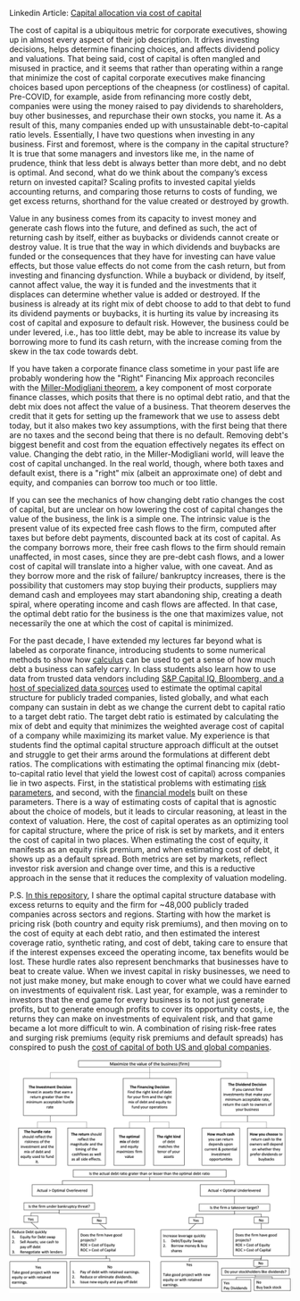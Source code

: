 Linkedin Article: [Capital allocation via cost of capital](https://www.linkedin.com/pulse/capital-allocation-via-cost-rafael-nicolas-fermin-cota/)

The cost of capital is a ubiquitous metric for corporate executives, showing up in almost every aspect of their job description. It drives investing decisions, helps determine financing choices, and affects dividend policy and valuations. That being said, cost of capital is often mangled and misused in practice, and it seems that rather than operating within a range that minimize the cost of capital corporate executives make financing choices based upon perceptions of the cheapness (or costliness) of capital. Pre-COVID, for example, aside from refinancing more costly debt, companies were using the money raised to pay dividends to shareholders, buy other businesses, and repurchase their own stocks, you name it. As a result of this, many companies ended up with unsustainable debt-to-capital ratio levels. Essentially, I have two questions when investing in any business. First and foremost, where is the company in the capital structure? It is true that some managers and investors like me, in the name of prudence, think that less debt is always better than more debt, and no debt is optimal. And second, what do we think about the company’s excess return on invested capital? Scaling profits to invested capital yields accounting returns, and comparing those returns to costs of funding, we get excess returns, shorthand for the value created or destroyed by growth. 

Value in any business comes from its capacity to invest money and generate cash flows into the future, and defined as such, the act of returning cash by itself, either as buybacks or dividends cannot create or destroy value. It is true that the way in which dividends and buybacks are funded or the consequences that they have for investing can have value effects, but those value effects do not come from the cash return, but from investing and financing dysfunction. While a buyback or dividend, by itself, cannot affect value, the way it is funded and the investments that it displaces can determine whether value is added or destroyed. If the business is already at its right mix of debt choose to add to that debt to fund its dividend payments or buybacks, it is hurting its value by increasing its cost of capital and exposure to default risk. However, the business could be under levered, i.e., has too little debt, may be able to increase its value by borrowing more to fund its cash return, with the increase coming from the skew in the tax code towards debt.

If you have taken a corporate finance class sometime in your past life are probably wondering how the "Right" Financing Mix approach reconciles with the [Miller-Modigliani theorem](https://www.investopedia.com/terms/m/modigliani-millertheorem.asp), a key component of most corporate finance classes, which posits that there is no optimal debt ratio, and that the debt mix does not affect the value of a business. That theorem deserves the credit that it gets for setting up the framework that we use to assess debt today, but it also makes two key assumptions, with the first being that there are no taxes and the second being that there is no default. Removing debt's biggest benefit and cost from the equation effectively negates its effect on value. Changing the debt ratio, in the Miller-Modigliani world, will leave the cost of capital unchanged. In the real world, though, where both taxes and default exist, there is a "right" mix (albeit an approximate one) of debt and equity, and companies can borrow too much or too little.

If you can see the mechanics of how changing debt ratio changes the cost of capital, but are unclear on how lowering the cost of capital changes the value of the business, the link is a simple one. The intrinsic value is the present value of its expected free cash flows to the firm, computed after taxes but before debt payments, discounted back at its cost of capital. As the company borrows more, their free cash flows to the firm should remain unaffected, in most cases, since they are pre-debt cash flows, and a lower cost of capital will translate into a higher value, with one caveat. And as they borrow more and the risk of failure/ bankruptcy increases, there is the possibility that customers may stop buying their products, suppliers may demand cash and employees may start abandoning ship, creating a death spiral, where operating income and cash flows are affected. In that case, the optimal debt ratio for the business is the one that maximizes value, not necessarily the one at which the cost of capital is minimized.

For the past decade, I have extended my lectures far beyond what is labeled as corporate finance, introducing students to some numerical methods to show how [calculus](https://github.com/rnfermincota/academic/blob/main/research/traditional_assets/database/effective-cost-debt.pdf) can be used to get a sense of how much debt a business can safely carry. In class students also learn how to use data from trusted data vendors including [S&P Capital IQ, Bloomberg, and a host of specialized data sources](https://www.linkedin.com/pulse/162-grid-rafael-nicolas-fermin-cota-1e/) used to estimate the optimal capital structure for publicly traded companies, listed globally, and what each company can sustain in debt as we change the current debt to capital ratio to a target debt ratio. The target debt ratio is estimated by calculating the mix of debt and equity that minimizes the weighted average cost of capital of a company while maximizing its market value. My experience is that students find the optimal capital structure approach difficult at the outset and struggle to get their arms around the formulations at different debt ratios. The complications with estimating the optimal financing mix (debt-to-capital ratio level that yield the lowest cost of capital) across companies lie in two aspects. First, in the statistical problems with estimating [risk parameters](https://rpubs.com/rafael_nicolas/crp), and second, with the [financial models](https://rpubs.com/rafael_nicolas/sp500_monthly_valuation) built on these parameters. There is a way of estimating costs of capital that is agnostic about the choice of models, but it leads to circular reasoning, at least in the context of valuation. Here, the cost of capital operates as an optimizing tool for capital structure, where the price of risk is set by markets, and it enters the cost of capital in two places. When estimating the cost of equity, it manifests as an equity risk premium, and when estimating cost of debt, it shows up as a default spread. Both metrics are set by markets, reflect investor risk aversion and change over time, and this is a reductive approach in the sense that it reduces the complexity of valuation modeling. 

P.S. [In this repository](https://github.com/rnfermincota/academic/tree/main/research/traditional_assets/database), I share the optimal capital structure database with excess returns to equity and the firm for ~48,000 publicly traded companies across sectors and regions. Starting with how the market is pricing risk (both country and equity risk premiums), and then moving on to the cost of equity at each debt ratio, and then estimated the interest coverage ratio, synthetic rating, and cost of debt, taking care to ensure that if the interest expenses exceed the operating income, tax benefits would be lost. These hurdle rates also represent benchmarks that businesses have to beat to create value. When we invest capital in risky businesses, we need to not just make money, but make enough to cover what we could have earned on investments of equivalent risk. Last year, for example, was a reminder to investors that the end game for every business is to not just generate profits, but to generate enough profits to cover its opportunity costs, i.e, the returns they can make on investments of equivalent risk, and that game became a lot more difficult to win. A combination of rising risk-free rates and surging risk premiums (equity risk premiums and default spreads) has conspired to push the [cost of capital of both US and global companies](https://rpubs.com/rafael_nicolas/tour_world_economies_businesses).

![Maximize the value of the business (firm)](flowcharts.png)
